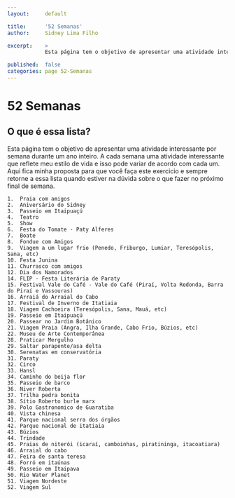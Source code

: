 ```yaml
---
layout:     default

title:      '52 Semanas'
author:     Sidney Lima Filho

excerpt:    > 
            Esta página tem o objetivo de apresentar uma atividade interessante por semana durante um ano inteiro. A cada semana uma atividade interessante que reflete meu estilo de vida e isso pode variar de acordo com cada um. Aqui fica minha proposta para que você faça este exercicio e sempre retorne a essa lista quando estiver na dúvida sobre o que fazer no próximo final de semana.

published:  false
categories: page 52-Semanas
---
```


# 52 Semanas

## O que é essa lista?

Esta página tem o objetivo de apresentar uma atividade interessante por semana durante um ano inteiro. A cada semana uma atividade interessante que reflete meu estilo de vida e isso pode variar de acordo com cada um. Aqui fica minha proposta para que você faça este exercicio e sempre retorne a essa lista quando estiver na dúvida sobre o que fazer no próximo final de semana.



	1.	Praia com amigos 
	2.	Aniversário do Sidney 
	3.	Passeio em Itaipuaçú 
	4.	Teatro 
	5.	Show 
	6.	Festa do Tomate - Paty Alferes 
	7.	Boate  
	8.	Fondue com Amigos 
	9.	Viagem a um lugar frio (Penedo, Friburgo, Lumiar, Teresópolis, Sana, etc) 
	10.	Festa Junina 
	11.	Churrasco com amigos 
	12.	Dia dos Namorados 
	14.	FLIP - Festa Literária de Paraty
	15.	Festival Vale do Café - Vale do Café (Piraí, Volta Redonda, Barra do Piraí e Vassouras)  
	16.	Arraiá do Arraial do Cabo 
	17.	Festival de Inverno de Itatiaia 
	18.	Viagem Cachoeira (Teresópolis, Sana, Mauá, etc) 
	19.	Passeio em Itaipuaçú 
	20.	Passear no Jardim Botânico 
	21.	Viagem Praia (Angra, Ilha Grande, Cabo Frio, Búzios, etc) 
	22.	Museu de Arte Contemporânea  
	28.	Praticar Mergulho 
	29.	Saltar parapente/asa delta 
	30.	Serenatas em conservatória 
	31. Paraty
	32.	Circo 
	33.	Hansl 
	34.	Caminho do beija flor 
	35.	Passeio de barco
	36.	Niver Roberta 
	37.	Trilha pedra bonita 
	38.	Sítio Roberto burle marx 
	39.	Polo Gastronomico de Guaratiba
	40.	Vista chinesa 
	41.	Parque nacional serra dos órgãos 
	42.	Parque nacional de itatiaia 
	43.	Búzios 
	44.	Trindade 
	45.	Praias de niterói (icaraí, camboinhas, piratininga, itacoatiara) 
	46.	Arraial do cabo 
	47.	Feira de santa teresa 
	48.	Forró em itaúnas 
	49.	Passeio em Itaipava 
	50.	Rio Water Planet 
	51.	Viagem Nordeste
	52.	Viagem Sul
